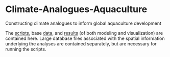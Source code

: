 # Climate-Analogues-Aquaculture
Constructing climate analogues to inform global aquaculture development

The [scripts](https://github.com/gghill/Climate-Analogues-Aquaculture/tree/main/Scripts), base [data](https://github.com/gghill/Climate-Analogues-Aquaculture/tree/main/Data), and [results](https://github.com/gghill/Climate-Analogues-Aquaculture/tree/main/Results) (of both modeling and visualization) are contained here. Large database files associated with the spatial information underlying the analyses are contained separately, but are necessary for running the scripts.
